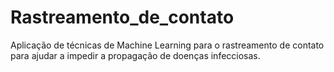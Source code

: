 # Rastreamento_de_contato
Aplicação de técnicas de Machine Learning para o rastreamento de contato para ajudar a impedir a propagação de doenças infecciosas.
